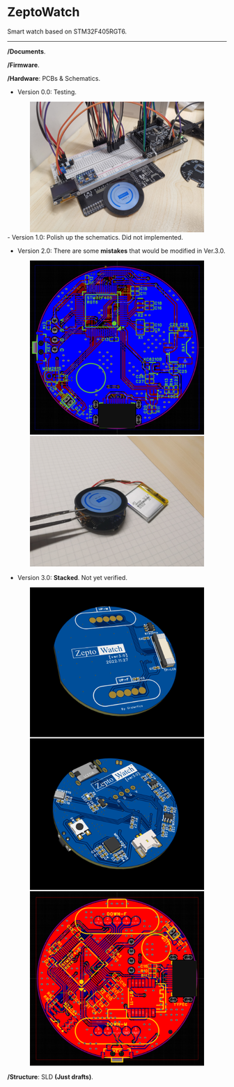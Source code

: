 # ZeptoWatch

Smart watch based on STM32F405RGT6.

---

**/Documents**.

**/Firmware**.

**/Hardware**: PCBs & Schematics.

- Version 0.0: Testing.

<div align="center">
    <img src="Documents/imgs/IMG_20221120_230033.jpg" width="400">
</div>
- Version 1.0: Polish up the schematics. Did not implemented.

- Version 2.0: There are some **mistakes** that would be modified in Ver.3.0.

<div align="center">
    <img src="Documents/imgs/IMG_20221120_231222.png" width="400">
</div>
<div align="center">
    <img src="Documents/imgs/IMG_20221127_045317.jpg" width="400">
</div>

- Version 3.0: **Stacked**. Not yet verified.

<div align="center">
    <img src="Documents/imgs/20221127045100.png" width="400">
</div>
<div align="center">
    <img src="Documents/imgs/20221127045030.png" width="400">
</div>
<div align="center">
    <img src="Documents/imgs/20221127045136.png" width="400">
</div>

**/Structure**: SLD **(Just drafts)**.
